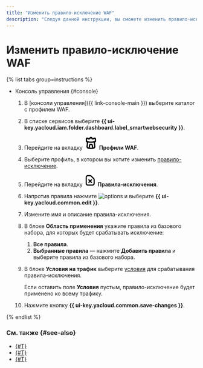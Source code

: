 ```yaml
---
title: "Изменить правило-исключение WAF"
description: "Следуя данной инструкции, вы сможете изменить правило-исключение для WAF."
---
```


# Изменить правило-исключение WAF

{% list tabs group=instructions %}

- Консоль управления {#console}

  1. В [консоли управления]({{ link-console-main }}) выберите каталог с профилем WAF.
  1. В списке сервисов выберите **{{ ui-key.yacloud.iam.folder.dashboard.label_smartwebsecurity }}**.
  1. Перейдите на вкладку ![image](../../_assets/smartwebsecurity/waf.svg) **Профили WAF**.
  1. Выберите профиль, в котором вы хотите изменить [правило-исключение](../concepts/waf.md#exclusion-rules).
  1. Перейдите на вкладку ![image](../../_assets/console-icons/file-xmark.svg) **Правила-исключения**.
  1. Напротив правила нажмите ![options](../../_assets/console-icons/ellipsis.svg) и выберите **{{ ui-key.yacloud.common.edit }}**.
  1. Измените имя и описание правила-исключения.
  1. В блоке **Область применения** укажите правила из базового набора, для которых будет срабатывать исключение:
     1. **Все правила**.
     1. **Выбранные правила** — нажмите **Добавить правила** и выберите правила из базового набора.
  1. В блоке **Условия на трафик** выберите [условия](../concepts/conditions.md) для срабатывания правила-исключения.

      Если оставить поле **Условия** пустым, правило-исключение будет применено ко всему трафику.
  1. Нажмите кнопку **{{ ui-key.yacloud.common.save-changes }}**.

{% endlist %}


### См. также {#see-also}

* [{#T}](exclusion-rule-add.md)
* [{#T}](exclusion-rule-delete.md)
* [{#T}](configure-set-rules.md)

